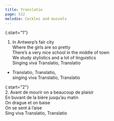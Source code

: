 ```yaml
---
title: Translatio
page: 512
melodie: Cockles and mussels
---  
```


{:start="1"}  
1. In Antwerp’s fair city  
Where the girls are so pretty  
There’s a very nice school in the middle of town  
We study stylistics and a lot of linguistics  
Singing viva Translatio, Translatio  


- Translatio, Translatio,  
singing viva Translatio, Translatio  


{:start="2"}  
2. Avant de mourir on a beaucoup de plaisir  
En buvant de la bière jusqu’au matin  
On drague et on baise  
On se sent à l’aise  
Sing viva Translatio, Translatio  